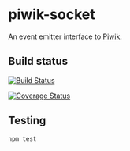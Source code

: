 piwik-socket
===============

An event emitter interface to [Piwik](https://piwik.org).

## Build status

[![Build Status](https://travis-ci.org/surevine/piwik-socket.svg?branch=master)](https://travis-ci.org/surevine/piwik-socket) 

[![Coverage Status](https://img.shields.io/coveralls/surevine/piwik-socket.svg)](https://coveralls.io/r/surevine/piwik-socket)

## Testing

```
npm test
```
